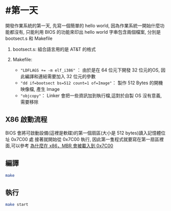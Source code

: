 #第一天
===

開發作業系統的第一天, 先寫一個簡單的 hello world, 因為作業系統一開始什麼功能都沒有, 只能利用 BIOS 的功能來印出 hello world 字串包含兩個檔案, 分別是 bootsect.s 和 Makefile

1. bootsect.s: 組合語言用的是 AT&T 的格式
2. Makefile:

    * `"LDFLAGS	+= -m elf_i386"` ： 由於是在 64 位元下開發 32 位元的OS, 因此編譯和連結需要加入 32 位元的參數
    * `"dd if=bootsect bs=512 count=1 of=Image"`： 製作 512 Bytes 的開機映像檔, 產生 Image
    * `"objcopy"`： Linker 會把一些資訊加到執行檔,這對於自製 OS 沒有意義, 需要移除

## X86 啟動流程
BIOS 會將可啟動設備(這裡是軟碟)的第一個扇區(大小是 512 bytes)讀入記憶體位址 0x7C00 處
接著就開始從 0x7C00 執行, 因此第一隻程式就要寫在第一扇區裡面,可以參考 
[為什麼在 x86，MBR 會被載入到 0x7C00](https://gist.github.com/letoh/2790559)

## 編譯
```bash
make
```

## 執行
``` bash
make start
```
